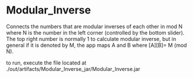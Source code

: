 # Modular_Inverse

Connects the numbers that are modular inverses of each other in mod N where N is the number in the left corner (controlled by the bottom slider). The top right number is normally 1 to calculate modular inverse, but in general if it is denoted by M, the app maps A and B where [A][B]= M (mod N).

to run, execute the file located at ./out/artifacts/Modular_Inverse_jar/Modular_Inverse.jar
